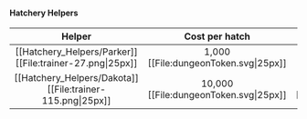 #### Hatchery Helpers

Helper | Cost per hatch | Purchase price | Shop
:---: | :---: | :---: | :---:
[[Hatchery_Helpers/Parker]] [[File:trainer-27.png\|25px]] | 1,000 [[File:dungeonToken.svg\|25px]] | Unlocks after 1,000 eggs hatched | \-
[[Hatchery_Helpers/Dakota]] [[File:trainer-115.png\|25px]] | 10,000 [[File:dungeonToken.svg\|25px]] | 100,000 [[File:dungeonToken.svg\|25px]] | [[Towns/Mahogany Town]]
